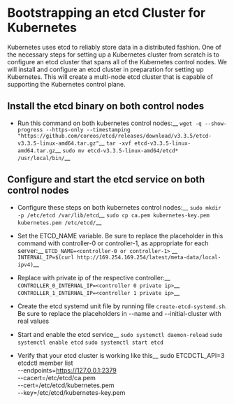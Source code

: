 # Bootstrapping an etcd Cluster for Kubernetes
Kubernetes uses etcd to reliably store data in a distributed fashion. One of the necessary steps for setting up a Kubernetes cluster from scratch is to configure an etcd cluster that spans all of the Kubernetes control nodes. We will install and configure an etcd cluster in preparation for setting up Kubernetes. This will create a multi-node etcd cluster that is capable of supporting the Kubernetes control plane.

## Install the etcd binary on both control nodes
* Run this command on both kubernetes control nodes:__
`wget -q --show-progress --https-only --timestamping "https://github.com/coreos/etcd/releases/download/v3.3.5/etcd-v3.3.5-linux-amd64.tar.gz"`__
`tar -xvf etcd-v3.3.5-linux-amd64.tar.gz`__
`sudo mv etcd-v3.3.5-linux-amd64/etcd* /usr/local/bin/`__

## Configure and start the etcd service on both control nodes
* Configure these steps on both kubernetes control nodes:__
`sudo mkdir -p /etc/etcd /var/lib/etcd`__
`sudo cp ca.pem kubernetes-key.pem kubernetes.pem /etc/etcd/`__

* Set the ETCD_NAME variable. Be sure to replace the placeholder in this command with controller-0 or controller-1, as appropriate for each server:__
`ETCD_NAME=<controller-0 or controller-1>` __
`INTERNAL_IP=$(curl http://169.254.169.254/latest/meta-data/local-ipv4)`__

* Replace with private ip of the respective controller:__
`CONTROLLER_0_INTERNAL_IP=<controller 0 private ip>`__
`CONTROLLER_1_INTERNAL_IP=<controller 1 private ip>`__

* Create the etcd systemd unit file by running file `create-etcd-systemd.sh`. Be sure to replace the placeholders in --name and --initial-cluster with real values

* Start and enable the etcd service__
`sudo systemctl daemon-reload`
`sudo systemctl enable etcd`
`sudo systemctl start etcd`

* Verify that your etcd cluster is working like this__
sudo ETCDCTL_API=3 etcdctl member list \
  --endpoints=https://127.0.0.1:2379 \
  --cacert=/etc/etcd/ca.pem \
  --cert=/etc/etcd/kubernetes.pem \
  --key=/etc/etcd/kubernetes-key.pem